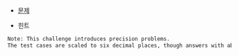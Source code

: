 - [문제](https://www.hackerrank.com/challenges/plus-minus/problem)

- 힌트 
```sh
Note: This challenge introduces precision problems. 
The test cases are scaled to six decimal places, though answers with absolute error of up to  are acceptable.
```
